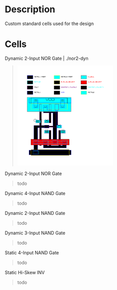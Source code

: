 # Description
Custom standard cells used for the design
# Cells
Dynamic 2-Input NOR Gate | ./nor2-dyn
>
> <img src="https://github.com/marz-dax/dynamic-cmos-cla-adder/blob/d9610a9983a75f9d7ac80f93380ec7d4152fe163/standard-cells/nor2-dyn/layout/or2_dyn_layout.png" width="300">
> 
Dynamic 2-Input NOR Gate
>
> todo
> 
Dynamic 4-Input NAND Gate
>
> todo
> 
Dynamic 2-Input NAND Gate
>
> todo
> 
Dynamic 3-Input NAND Gate
>
> todo
> 
Static 4-Input NAND Gate
>
> todo
> 
Static Hi-Skew INV
>
> todo
> 

